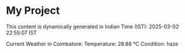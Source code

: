 # My Project

This content is dynamically generated in Indian Time (IST): 2025-03-02 22:55:07 IST


Current Weather in Coimbatore:
Temperature: 28.88 °C
Condition: haze
